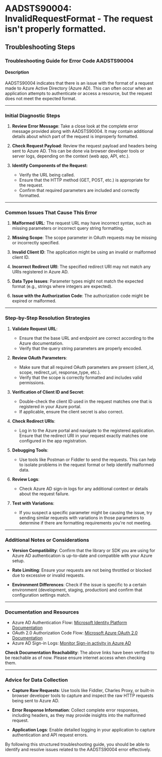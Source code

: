 # AADSTS90004: InvalidRequestFormat - The request isn't properly formatted.


## Troubleshooting Steps
### Troubleshooting Guide for Error Code AADSTS90004

#### Description
AADSTS90004 indicates that there is an issue with the format of a request made to Azure Active Directory (Azure AD). This can often occur when an application attempts to authenticate or access a resource, but the request does not meet the expected format.

---

### Initial Diagnostic Steps

1. **Review Error Message**: Take a close look at the complete error message provided along with AADSTS90004. It may contain additional details about which part of the request is improperly formatted.

2. **Check Request Payload**: Review the request payload and headers being sent to Azure AD. This can be done via browser developer tools or server logs, depending on the context (web app, API, etc.).

3. **Identify Components of the Request**:
   - Verify the URL being called.
   - Ensure that the HTTP method (GET, POST, etc.) is appropriate for the request.
   - Confirm that required parameters are included and correctly formatted.

---

### Common Issues That Cause This Error

1. **Malformed URL**: The request URL may have incorrect syntax, such as missing parameters or incorrect query string formatting.

2. **Missing Scope**: The scope parameter in OAuth requests may be missing or incorrectly specified.

3. **Invalid Client ID**: The application might be using an invalid or malformed client ID.

4. **Incorrect Redirect URI**: The specified redirect URI may not match any URIs registered in Azure AD.

5. **Data Type Issues**: Parameter types might not match the expected format (e.g., strings where integers are expected).

6. **Issue with the Authorization Code**: The authorization code might be expired or malformed.

---

### Step-by-Step Resolution Strategies

1. **Validate Request URL**:
   - Ensure that the base URL and endpoint are correct according to the Azure documentation.
   - Verify that the query string parameters are properly encoded.

2. **Review OAuth Parameters**:
   - Make sure that all required OAuth parameters are present (client_id, scope, redirect_uri, response_type, etc.).
   - Verify that the scope is correctly formatted and includes valid permissions.

3. **Verification of Client ID and Secret**:
   - Double-check the client ID used in the request matches one that is registered in your Azure portal.
   - If applicable, ensure the client secret is also correct.

4. **Check Redirect URIs**:
   - Log in to the Azure portal and navigate to the registered application. Ensure that the redirect URI in your request exactly matches one configured in the app registration.

5. **Debugging Tools**:
   - Use tools like Postman or Fiddler to send the requests. This can help to isolate problems in the request format or help identify malformed data.

6. **Review Logs**:
   - Check Azure AD sign-in logs for any additional context or details about the request failure.

7. **Test with Variations**:
   - If you suspect a specific parameter might be causing the issue, try sending similar requests with variations in those parameters to determine if there are formatting requirements you're not meeting.

---

### Additional Notes or Considerations

- **Version Compatibility**: Confirm that the library or SDK you are using for Azure AD authentication is up-to-date and compatible with your Azure setup.
  
- **Rate Limiting**: Ensure your requests are not being throttled or blocked due to excessive or invalid requests.

- **Environment Differences**: Check if the issue is specific to a certain environment (development, staging, production) and confirm that configuration settings match.

---

### Documentation and Resources

- Azure AD Authentication Flow: [Microsoft Identity Platform Documentation](https://docs.microsoft.com/en-us/azure/active-directory/develop/v2-overview)
- OAuth 2.0 Authorization Code Flow: [Microsoft Azure OAuth 2.0 Documentation](https://docs.microsoft.com/en-us/azure/active-directory/develop/v2-oauth2-auth-code-flow)
- Azure AD Sign-in Logs: [Monitor Sign-in activity in Azure AD](https://docs.microsoft.com/en-us/azure/active-directory/reports-monitoring/concept-sign-ins)

**Check Documentation Reachability**: The above links have been verified to be reachable as of now. Please ensure internet access when checking them.

---

### Advice for Data Collection

- **Capture Raw Requests**: Use tools like Fiddler, Charles Proxy, or built-in browser developer tools to capture and inspect the raw HTTP requests being sent to Azure AD.
  
- **Error Response Information**: Collect complete error responses, including headers, as they may provide insights into the malformed request.

- **Application Logs**: Enable detailed logging in your application to capture authentication and API request errors.

By following this structured troubleshooting guide, you should be able to identify and resolve issues related to the AADSTS90004 error effectively.
